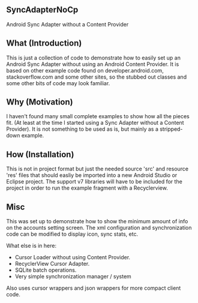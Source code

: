 ## SyncAdapterNoCp

Android Sync Adapter without a Content Provider

## What  (Introduction)
This is just a collection of code to demonstrate how to easily set up an Android Sync Adapter without using an Android Content Provider.  It is based on other example code found on developer.android.com, stackoverflow.com and some other sites, so the stubbed out classes and some other bits of code may look familiar.

## Why  (Motivation)
I haven't found many small complete examples to show how all the pieces fit.  (At least at the time I started using a Sync Adapter without a Content Provider).  It is not something to be used as is, but mainly as a stripped-down example.

## How  (Installation)

This is not in project format but just the needed source 'src' and resource 'res' files that should easliy be imported into a new Android Studio or Eclipse project.
The support v7 libraries will have to be included for the project in order to run the example fragment with a Recyclerview.

## Misc

This was set up to demonstrate how to show the minimum amount of info on the accounts setting screen.
The xml configuration and synchronization code can be modified to display icon, sync stats, etc.

What else is in here:

- Cursor Loader without using Content Provider.
- RecyclerView Cursor Adapter.
- SQLite batch operations.
- Very simple synchronization manager / system

Also uses cursor wrappers and json wrappers for more compact client code.
